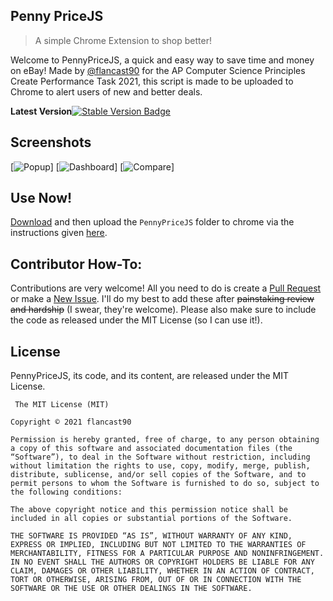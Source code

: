## Penny PriceJS

>A simple Chrome Extension to shop better!

Welcome to PennyPriceJS, a quick and easy way to save time and money on eBay! Made by <a href="https://github.com/flancast90">@flancast90</a> for the AP Computer Science Principles Create Performance Task 2021, this script is made to be uploaded to Chrome to alert users of new and better deals.

**Latest Version**[![Stable Version Badge](https://img.shields.io/badge/Stable-v1.3-brightgreen)](https://github.com/flancast90/PennyPriceJS/releases/latest)

## Screenshots 
[![Popup](https://i.imgur.com/uguIjeL.png)]
[![Dashboard](https://i.imgur.com/1BG8mTh.png)]
[![Compare](https://i.imgur.com/TewpLQ9.png)]

## Use Now!
<a href="https://github.com/flancast90/PennyPriceJS/archive/refs/heads/main.zip">Download</a> and then upload the ```PennyPriceJS``` folder to chrome via the instructions given <a href="https://webkul.com/blog/how-to-install-the-unpacked-extension-in-chrome/">here</a>.




## Contributor How-To:
Contributions are very welcome! All you need to do is create a [Pull Request](https://github.com/flancast90/PennyPriceJS/compare) or make a [New Issue](https://github.com/flancast90/PennyPriceJS/issues/new). I'll do my best to add these after <del>painstaking review and hardship</del> (I swear, they're welcome). Please also make sure to include the code as released under the MIT License (so I can use it!).


## License
PennyPriceJS, its code, and its content, are released under the MIT License.
```
 The MIT License (MIT)

Copyright © 2021 flancast90

Permission is hereby granted, free of charge, to any person obtaining a copy of this software and associated documentation files (the “Software”), to deal in the Software without restriction, including without limitation the rights to use, copy, modify, merge, publish, distribute, sublicense, and/or sell copies of the Software, and to permit persons to whom the Software is furnished to do so, subject to the following conditions:

The above copyright notice and this permission notice shall be included in all copies or substantial portions of the Software.

THE SOFTWARE IS PROVIDED “AS IS”, WITHOUT WARRANTY OF ANY KIND, EXPRESS OR IMPLIED, INCLUDING BUT NOT LIMITED TO THE WARRANTIES OF MERCHANTABILITY, FITNESS FOR A PARTICULAR PURPOSE AND NONINFRINGEMENT. IN NO EVENT SHALL THE AUTHORS OR COPYRIGHT HOLDERS BE LIABLE FOR ANY CLAIM, DAMAGES OR OTHER LIABILITY, WHETHER IN AN ACTION OF CONTRACT, TORT OR OTHERWISE, ARISING FROM, OUT OF OR IN CONNECTION WITH THE SOFTWARE OR THE USE OR OTHER DEALINGS IN THE SOFTWARE.

```
